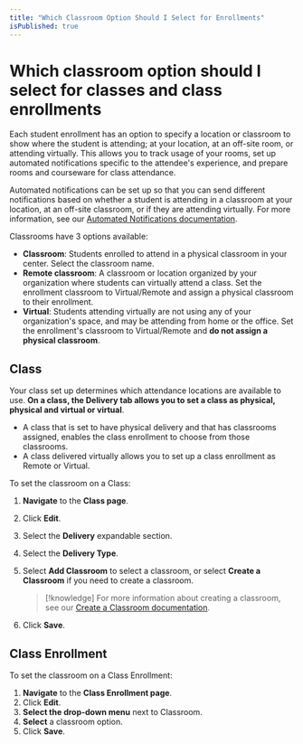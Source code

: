 ```yaml
---
title: "Which Classroom Option Should I Select for Enrollments"
isPublished: true
---
```


# Which classroom option should I select for classes and class enrollments

Each student enrollment has an option to specify a location or classroom to show where the student is attending; at your location, at an off-site room, or attending virtually. This allows you to track usage of your rooms, set up automated notifications specific to the attendee's experience, and prepare rooms and courseware for class attendance.

Automated notifications can be set up so that you can send different notifications based on whether a student is attending in a classroom at your location, at an off-site classroom, or if they are attending virtually. For more information, see our [Automated Notifications documentation](../../notifications/use-automated-notifications.md).

Classrooms have 3 options available: 

- **Classroom**: Students enrolled to attend in a physical classroom in your center. Select the classroom name.
- **Remote classroom**: A classroom or location organized by your organization where students can virtually attend a class. Set the enrollment classroom to Virtual/Remote and assign a physical classroom to their enrollment.
- **Virtual**: Students attending virtually are not using any of your organization's space, and may be attending from home or the office. Set the enrollment's classroom to Virtual/Remote and **do not assign a physical classroom**. 

## Class 

Your class set up determines which attendance locations are available to use. **On a class, the Delivery tab allows you to set a class as physical, physical and virtual or virtual**. 

- A class that is set to have physical delivery and that has classrooms assigned, enables the class enrollment to choose from those classrooms. 
- A class delivered virtually allows you to set up a class enrollment as Remote or Virtual.

To set the classroom on a Class: 

1. **Navigate** to the **Class page**.
1. Click **Edit**. 
1. Select the **Delivery** expandable section. 
1. Select the **Delivery Type**. 
1. Select **Add Classroom** to select a classroom, or select **Create a Classroom** if you need to create a classroom. 

    >[!knowledge] For more information about creating a classroom, see our [Create a Classroom documentation](create-classrooms.md).

1. Click **Save**.

## Class Enrollment 

To set the classroom on a Class Enrollment: 

1. **Navigate** to the **Class Enrollment page**.
1. Click **Edit**. 
1. **Select the drop-down menu** next to Classroom.
1. **Select** a classroom option. 
1. Click **Save**.
